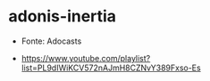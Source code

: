 # adonis-inertia

* Fonte: Adocasts
- https://www.youtube.com/playlist?list=PL9dIWiKCV572nAJmH8CZNvY389Fxso-Es
